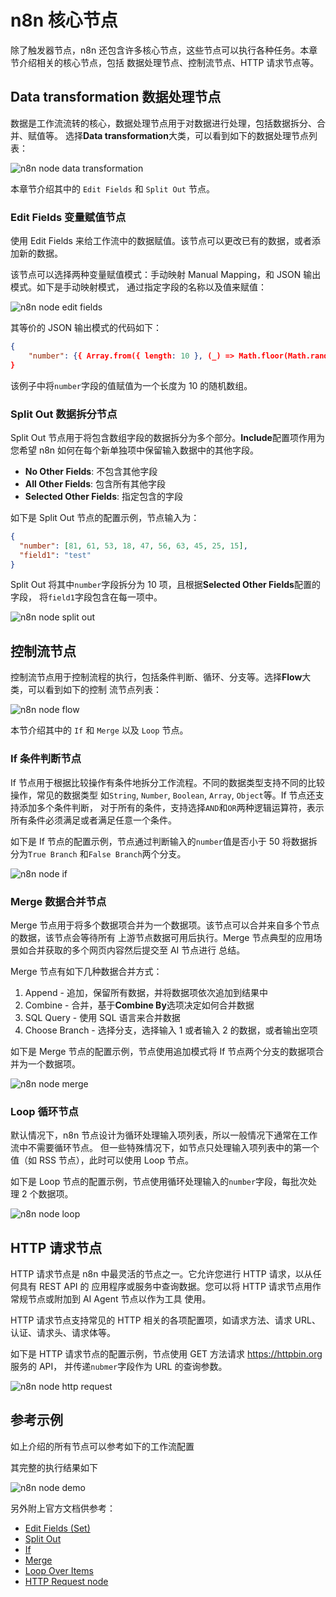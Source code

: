 # n8n 核心节点

除了触发器节点，n8n 还包含许多核心节点，这些节点可以执行各种任务。本章节介绍相关的核心节点，包括
数据处理节点、控制流节点、HTTP 请求节点等。

## Data transformation 数据处理节点

数据是工作流流转的核心，数据处理节点用于对数据进行处理，包括数据拆分、合并、赋值等。
选择**Data transformation**大类，可以看到如下的数据处理节点列表：

![n8n node data transformation](images/n8n_node_data_transformation.png)

本章节介绍其中的 `Edit Fields` 和 `Split Out` 节点。

### Edit Fields 变量赋值节点

使用 Edit Fields 来给工作流中的数据赋值。该节点可以更改已有的数据，或者添加新的数据。

该节点可以选择两种变量赋值模式：手动映射 Manual Mapping，和 JSON 输出模式。如下是手动映射模式，
通过指定字段的名称以及值来赋值：

![n8n node edit fields](images/n8n_node_edit_fields.png)

其等价的 JSON 输出模式的代码如下：

```json
{
    "number": {{ Array.from({ length: 10 }, (_) => Math.floor(Math.random() * 100)) }}
}
```

该例子中将`number`字段的值赋值为一个长度为 10 的随机数组。

### Split Out 数据拆分节点

Split Out 节点用于将包含数组字段的数据拆分为多个部分。**Include**配置项作用为您希望 n8n
如何在每个新单独项中保留输入数据中的其他字段。

- **No Other Fields**: 不包含其他字段
- **All Other Fields**: 包含所有其他字段
- **Selected Other Fields**: 指定包含的字段

如下是 Split Out 节点的配置示例，节点输入为：

```json
{
  "number": [81, 61, 53, 18, 47, 56, 63, 45, 25, 15],
  "field1": "test"
}
```

Split Out 将其中`number`字段拆分为 10 项，且根据**Selected Other Fields**配置的字段，
将`field1`字段包含在每一项中。

![n8n node split out](images/n8n_node_split_out.png)

## 控制流节点

控制流节点用于控制流程的执行，包括条件判断、循环、分支等。选择**Flow**大类，可以看到如下的控制
流节点列表：

![n8n node flow](images/n8n_node_flow.png)

本节介绍其中的 `If` 和 `Merge` 以及 `Loop` 节点。

### If 条件判断节点

If 节点用于根据比较操作有条件地拆分工作流程。不同的数据类型支持不同的比较操作，常见的数据类型
如`String`, `Number`, `Boolean`, `Array`, `Object`等。If 节点还支持添加多个条件判断，
对于所有的条件，支持选择`AND`和`OR`两种逻辑运算符，表示所有条件必须满足或者满足任意一个条件。

如下是 If 节点的配置示例，节点通过判断输入的`number`值是否小于 50 将数据拆分为`True Branch`
和`False Branch`两个分支。

![n8n node if](images/n8n_node_if.png)

### Merge 数据合并节点

Merge 节点用于将多个数据项合并为一个数据项。该节点可以合并来自多个节点的数据，该节点会等待所有
上游节点数据可用后执行。Merge 节点典型的应用场景如合并获取的多个网页内容然后提交至 AI 节点进行
总结。

Merge 节点有如下几种数据合并方式：

1. Append - 追加，保留所有数据，并将数据项依次追加到结果中
2. Combine - 合并，基于**Combine By**选项决定如何合并数据
3. SQL Query - 使用 SQL 语言来合并数据
4. Choose Branch - 选择分支，选择输入 1 或者输入 2 的数据，或者输出空项

如下是 Merge 节点的配置示例，节点使用追加模式将 If 节点两个分支的数据项合并为一个数据项。

![n8n node merge](images/n8n_node_merge.png)

### Loop 循环节点

默认情况下，n8n 节点设计为循环处理输入项列表，所以一般情况下通常在工作流中不需要循环节点。
但一些特殊情况下，如节点只处理输入项列表中的第一个值（如 RSS 节点），此时可以使用 Loop 节点。

如下是 Loop 节点的配置示例，节点使用循环处理输入的`number`字段，每批次处理 2 个数据项。

![n8n node loop](images/n8n_node_loop.png)

## HTTP 请求节点

HTTP 请求节点是 n8n 中最灵活的节点之一。它允许您进行 HTTP 请求，以从任何具有 REST API 的
应用程序或服务中查询数据。您可以将 HTTP 请求节点用作常规节点或附加到 AI Agent 节点以作为工具
使用。

HTTP 请求节点支持常见的 HTTP 相关的各项配置项，如请求方法、请求 URL、认证、请求头、请求体等。

如下是 HTTP 请求节点的配置示例，节点使用 GET 方法请求 <https://httpbin.org> 服务的 API，
并传递`nubmer`字段作为 URL 的查询参数。

![n8n node http request](images/n8n_node_http_request.png)

## 参考示例

如上介绍的所有节点可以参考如下的工作流配置

<n8n-workflow src='../workflows/c03/n8n_node_demo.json'/>

其完整的执行结果如下

![n8n node demo](images/n8n_node_demo_workflow.png)

另外附上官方文档供参考：

- [Edit Fields (Set)](https://docs.n8n.io/integrations/builtin/core-nodes/n8n-nodes-base.set/)
- [Split Out](https://docs.n8n.io/integrations/builtin/core-nodes/n8n-nodes-base.splitout/)
- [If](https://docs.n8n.io/integrations/builtin/core-nodes/n8n-nodes-base.if/)
- [Merge](https://docs.n8n.io/integrations/builtin/core-nodes/n8n-nodes-base.merge/)
- [Loop Over Items](https://docs.n8n.io/integrations/builtin/core-nodes/n8n-nodes-base.splitinbatches/)
- [HTTP Request node](https://docs.n8n.io/integrations/builtin/core-nodes/n8n-nodes-base.httprequest/)
